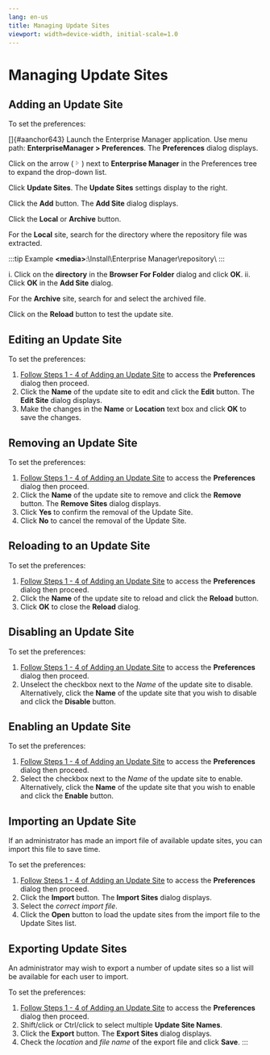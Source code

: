```yaml
---
lang: en-us
title: Managing Update Sites
viewport: width=device-width, initial-scale=1.0
---
```


# Managing Update Sites

## Adding an Update Site

To set the preferences:

[]{#aanchor643} Launch the Enterprise Manager application. 
Use menu path: **EnterpriseManager \> Preferences**. The **Preferences**
dialog displays.

Click on the arrow (![Expand Arrow ](../../../Resources/Images/EM/EMarrowtoexpand.png "Expand Arrow "))
next to **Enterprise Manager** in the Preferences tree to expand the
drop-down list.

Click **Update Sites**. The **Update Sites** settings display to the
right.

Click the **Add** button. The **Add Site** dialog displays.

Click the **Local** or **Archive** button.

For the **Local** site, search for the directory where the repository
file was extracted.

:::tip Example
**<media\>**:\\Install\\Enterprise Manager\\repository\\
:::

i.  Click on the **directory** in the **Browser For Folder** dialog and
    click **OK**.
ii. Click **OK** in the **Add Site** dialog.

For the **Archive** site, search for and select the archived file.

Click on the **Reload** button to test the update site.

## Editing an Update Site

To set the preferences:

1.  [Follow Steps 1 - 4 of Adding an Update Site](#Adding) to access the
    **Preferences** dialog then proceed.
2.  Click the **Name** of the update site to edit and click the **Edit**
    button. The **Edit Site** dialog displays.
3.  Make the changes in the **Name** or **Location** text box and click
    **OK** to save the changes.

## Removing an Update Site

To set the preferences:

1.  [Follow Steps 1 - 4 of Adding an Update Site](#Adding) to access the
    **Preferences** dialog then proceed.
2.  Click the **Name** of the update site to remove and click the
    **Remove** button. The **Remove Sites** dialog displays.
3.  Click **Yes** to confirm the removal of the Update Site.
4.  Click **No** to cancel the removal of the Update Site.

## Reloading to an Update Site

To set the preferences:

1.  [Follow Steps 1 - 4 of Adding an Update Site](#Adding) to access the
    **Preferences** dialog then proceed.
2.  Click the **Name** of the update site to reload and click the
    **Reload** button.
3.  Click **OK** to close the **Reload** dialog.

## Disabling an Update Site

To set the preferences:

1.  [Follow Steps 1 - 4 of Adding an Update Site](#Adding) to access the
    **Preferences** dialog then proceed.
2.  Unselect the checkbox next to the *Name* of the update site to
    disable. Alternatively, click the **Name** of the update site that
    you wish to disable and click the **Disable** button.

## Enabling an Update Site

To set the preferences:

1.  [Follow Steps 1 - 4 of Adding an Update Site](#Adding) to access the
    **Preferences** dialog then proceed.
2.  Select the checkbox next to the *Name* of the update site to enable.
    Alternatively, click the **Name** of the update site that you wish
    to enable and click the **Enable** button.

## Importing an Update Site

If an administrator has made an import file of available update sites,
you can import this file to save time.

To set the preferences:

1.  [Follow Steps 1 - 4 of Adding an Update Site](#Adding) to access the
    **Preferences** dialog then proceed.
2.  Click the **Import** button. The **Import Sites** dialog displays.
3.  Select the *correct import file*.
4.  Click the **Open** button to load the update sites from the import
    file to the Update Sites list.

## Exporting Update Sites

An administrator may wish to export a number of update sites so a list
will be available for each user to import.

To set the preferences:

1.  [Follow Steps 1 - 4 of Adding an Update Site](#Adding) to access the
    **Preferences** dialog then proceed.
2.  Shift/click or Ctrl/click to select multiple **Update Site Names**.
3.  Click the **Export** button. The **Export Sites** dialog displays.
4.  Check the *location* and *file name* of the export file and click
    **Save**.
:::

 

